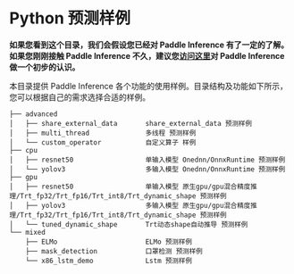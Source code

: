 # Python 预测样例

**如果您看到这个目录，我们会假设您已经对 Paddle Inference 有了一定的了解。如果您刚刚接触 Paddle Inference 不久，建议您[访问这里](https://paddle-inference.readthedocs.io/en/latest/#)对 Paddle Inference 做一个初步的认识。**

本目录提供 Paddle Inference 各个功能的使用样例。目录结构及功能如下所示，您可以根据自己的需求选择合适的样例。

```
├── advanced
│   ├── share_external_data       share_external_data 预测样例
│   ├── multi_thread              多线程 预测样例
│   └── custom_operator           自定义算子 样例      
├── cpu
│   ├── resnet50                  单输入模型 Onednn/OnnxRuntime 预测样例
│   └── yolov3                    多输入模型 Onednn/OnnxRuntime 预测样例
├── gpu
│   ├── resnet50                  单输入模型 原生gpu/gpu混合精度推理/Trt_fp32/Trt_fp16/Trt_int8/Trt_dynamic_shape 预测样例
│   ├── yolov3                    多输入模型 原生gpu/gpu混合精度推理/Trt_fp32/Trt_fp16/Trt_int8/Trt_dynamic_shape 预测样例
│   └── tuned_dynamic_shape       Trt动态shape自动推导 预测样例
└── mixed
    ├── ELMo                      ELMo 预测样例
    ├── mask_detection            口罩检测 预测样例
    └── x86_lstm_demo             Lstm 预测样例
```
